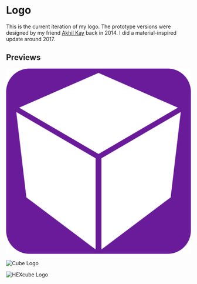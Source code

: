 # Logo
This is the current iteration of my logo. The prototype versions were designed by my friend [Akhil Kay](https://deviantart.com/akhilkay) back in 2014. I did a material-inspired update around 2017.

## Previews
![HEXcube Logo Material](HEXcube%20Logo%20Material.png)

![Cube Logo](Previous%20Versions/Cube%20Logo.png)

![HEXcube Logo](Previous%20Versions/HEXcube%20Logo.png)
